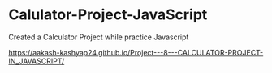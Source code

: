 # Calulator-Project-JavaScript
Created a Calculator Project while practice Javascript


https://aakash-kashyap24.github.io/Project---8---CALCULATOR-PROJECT-IN_JAVASCRIPT/
